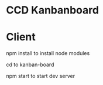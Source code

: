 # CCD Kanbanboard

# Client

npm install to install node modules

cd to kanban-board

npm start to start dev server